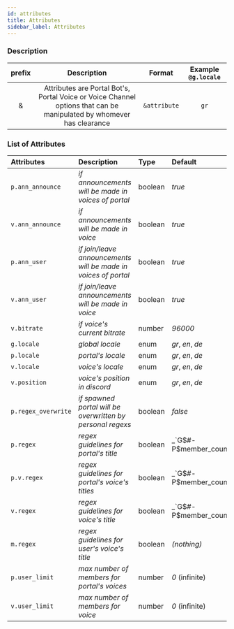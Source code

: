 ```yaml
---
id: attributes
title: Attributes
sidebar_label: Attributes
---
```


### Description

|  prefix | Description                                                                                                          |     Format     |       Example `@g.locale`  |
|:-------:|:--------------------------------------------------------------------------------------------------------------------:|:--------------:| :-------------------------:| 
|    &    | Attributes are Portal Bot's, Portal Voice or Voice Channel options that can be manipulated by whomever has clearance |  `&attribute`  |              `gr`          |

### List of Attributes

| Attributes          | Description                                                    | Type    | Default                               |
| :------------------ | :------------------------------------------------------------- | :------ | :------------------------------------ |
| `p.ann_announce`    | _if announcements will be made in voices of portal_            | boolean | _true_                                |
| `v.ann_announce`    | _if announcements will be made in voice_                       | boolean | _true_                                |
| `p.ann_user`        | _if join/leave announcements will be made in voices of portal_ | boolean | _true_                                |
| `v.ann_user`        | _if join/leave announcements will be made in voice_            | boolean | _true_                                |
| `v.bitrate`         | _if voice's current bitrate_                                   | number  | _96000_                               |
| `g.locale`          | _global locale_                                                | enum    | _gr_, _en_, _de_                      |
| `p.locale`          | _portal's locale_                                              | enum    | _gr_, _en_, _de_                      |
| `v.locale`          | _voice's locale_                                               | enum    | _gr_, _en_, _de_                      |
| `v.position`        | _voice's position in discord_                                  | enum    | _gr_, _en_, _de_                      |
| `p.regex_overwrite` | _if spawned portal will be overwritten by personal regexs_     | boolean | _false_                               |
| `p.regex`           | _regex guidelines for portal's title_                          | boolean | _`G$#-P$member_count | $status_list`_ |
| `p.v.regex`         | _regex guidelines for portal's voice's titles_                 | boolean | _`G$#-P$member_count | $status_list`_ |
| `v.regex`           | _regex guidelines for voice's title_                           | boolean | _`G$#-P$member_count | $status_list`_ |
| `m.regex`           | _regex guidelines for user's voice's title_                    | boolean | _(nothing)_                           |
| `p.user_limit`      | _max number of members for portal's voices_                    | number  | _0_ (infinite)                        |
| `v.user_limit`      | _max number of members for voice_                              | number  | _0_ (infinite)                        |